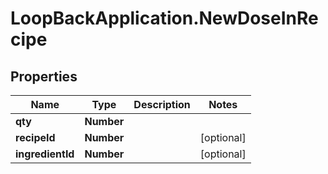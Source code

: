 # LoopBackApplication.NewDoseInRecipe

## Properties

Name | Type | Description | Notes
------------ | ------------- | ------------- | -------------
**qty** | **Number** |  | 
**recipeId** | **Number** |  | [optional] 
**ingredientId** | **Number** |  | [optional] 



